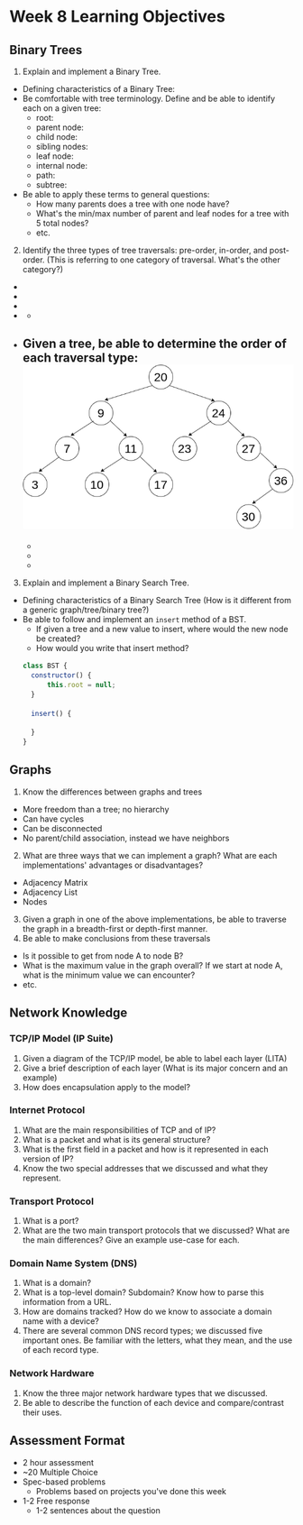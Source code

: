 # Week 8 Learning Objectives

## Binary Trees
1. Explain and implement a Binary Tree.
  - Defining characteristics of a Binary Tree:
  - Be comfortable with tree terminology. Define and be able to identify each on a given tree:
    - root: 
    - parent node: 
    - child node: 
    - sibling nodes: 
    - leaf node: 
    - internal node: 
    - path: 
    - subtree: 
  - Be able to apply these terms to general questions:
    - How many parents does a tree with one node have?
    - What's the min/max number of parent and leaf nodes for a tree with 5 total nodes?
    - etc.

2. Identify the three types of tree traversals: pre-order, in-order, and post-order. (This is referring to one category of traversal. What's the other category?)
  - 
  - 
  - 
  - *
  - Given a tree, be able to determine the order of each traversal type:
    ![Number tree]
    - 
    - 
    - 
    - 

3. Explain and implement a Binary Search Tree.
  - Defining characteristics of a Binary Search Tree (How is it different from a generic graph/tree/binary tree?)
  - Be able to follow and implement an `insert` method of a BST.
    - If given a tree and a new value to insert, where would the new node be created?
    - How would you write that insert method?
    ```javascript
    class BST {
      constructor() {
          this.root = null;
      }

      insert() {
        
      }
    }
    ```

## Graphs
1. Know the differences between graphs and trees
- More freedom than a tree; no hierarchy
- Can have cycles
- Can be disconnected
- No parent/child association, instead we have neighbors 
2. What are three ways that we can implement a graph? What are each implementations' advantages or disadvantages?
- Adjacency Matrix
- Adjacency List
- Nodes
3. Given a graph in one of the above implementations, be able to traverse the graph in a breadth-first or depth-first manner.
4. Be able to make conclusions from these traversals
  - Is it possible to get from node A to node B?
  - What is the maximum value in the graph overall? If we start at node A, what is the minimum value we can encounter?
  - etc.

## Network Knowledge
  ### TCP/IP Model (IP Suite)
  1. Given a diagram of the TCP/IP model, be able to label each layer (LITA)
  2. Give a brief description of each layer (What is its major concern and an example)
  3. How does encapsulation apply to the model?

  ### Internet Protocol
  1. What are the main responsibilities of TCP and of IP?
  2. What is a packet and what is its general structure?
  3. What is the first field in a packet and how is it represented in each version of IP?
  4. Know the two special addresses that we discussed and what they represent.

  ### Transport Protocol
  1. What is a port?
  2. What are the two main transport protocols that we discussed? What are the main differences? Give an example use-case for each.

  ### Domain Name System (DNS)
  1. What is a domain?
  2. What is a top-level domain? Subdomain? Know how to parse this information from a URL.
  3. How are domains tracked? How do we know to associate a domain name with a device?
  4. There are several common DNS record types; we discussed five important ones. Be familiar with the letters, what they mean, and the use of each record type.

  ### Network Hardware
  1. Know the three major network hardware types that we discussed.
  2. Be able to describe the function of each device and compare/contrast their uses.

## Assessment Format
- 2 hour assessment
- ~20 Multiple Choice
- Spec-based problems
  - Problems based on projects you've done this week
- 1-2 Free response
  - 1-2 sentences about the question

[Number tree]: ./number-tree.png